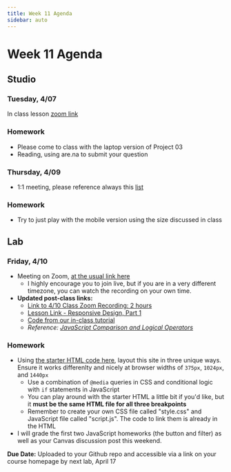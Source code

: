 ```yaml
---
title: Week 11 Agenda
sidebar: auto
---
```


# Week 11 Agenda

## Studio

### Tuesday, 4/07

In class lesson [zoom link](https://NewSchool.zoom.us/j/832466251)

### Homework

- Please come to class with the laptop version of Project 03
- Reading, using are.na to submit your question

### Thursday, 4/09

- 1:1 meeting, please reference always this [list](https://docs.google.com/document/d/1ZGfUVxVYqXkTQdXlLVycwDadLDNuwlLrpaY1_ll6zCQ/edit)

### Homework

- Try to just play with the mobile version using the size discussed in class

## Lab

### Friday, 4/10

- Meeting on Zoom, [at the usual link here](https://NewSchool.zoom.us/j/6890998105)
  - I highly encourage you to join live, but if you are in a very different timezone, you can watch the recording on your own time.
- <b>Updated post-class links:</b>
  - [Link to 4/10 Class Zoom Recording: 2 hours](https://NewSchool.zoom.us/rec/share/18h2JL7g9WhIetbNsVjQX7AsQ6i7aaa8gyUerPsIyx1ZP3bRL93klNmsWJb31Nqd?startTime=1586548892000)
  - [Lesson Link - Responsive Design, Part 1](../lessons/lab/lesson-11)
  - [Code from our in-class tutorial](https://github.com/AndrewLevinson/symmetrical-octo-potato/tree/master/lab/week-11/in-class-example)
  - <i>Reference: [JavaScript Comparison and Logical Operators
    ](https://www.w3schools.com/js/js_comparisons.asp)</i>

### Homework

- Using [the starter HTML code here](https://github.com/AndrewLevinson/symmetrical-octo-potato/tree/master/lab/week-11/starter.html), layout this site in three unique ways. Ensure it works differenlty and nicely at browser widths of `375px`, `1024px`, and `1440px`
  - Use a combination of `@media` queries in CSS and conditional logic with `if` statements in JavaScript
  - You can play around with the starter HTML a little bit if you'd like, but it <b>must be the same HTML file for all three breakpoints</b>
  - Remember to create your own CSS file called "style.css" and JavaScript file called "script.js". The code to link them is already in the HTML
- I will grade the first two JavaScript homeworks (the button and filter) as well as your Canvas discussion post this weekend.

<b>Due Date:</b> Uploaded to your Github repo and accessible via a link on your course homepage by next lab, April 17
